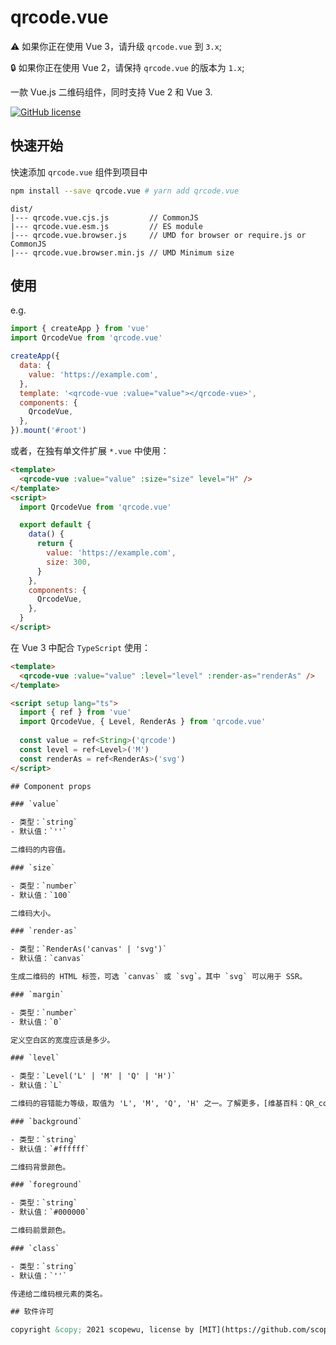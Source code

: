 # qrcode.vue

⚠️ 如果你正在使用 Vue 3，请升级 `qrcode.vue` 到 `3.x`;

🔒 如果你正在使用 Vue 2，请保持 `qrcode.vue` 的版本为 `1.x`;

一款 Vue.js 二维码组件，同时支持 Vue 2 和 Vue 3.

[![GitHub license](https://img.shields.io/badge/license-MIT-blue.svg)](https://github.com/scopewu/qrcode.vue/blob/master/LICENSE)

## 快速开始

快速添加 `qrcode.vue` 组件到项目中

```bash
npm install --save qrcode.vue # yarn add qrcode.vue
```

```
dist/
|--- qrcode.vue.cjs.js         // CommonJS
|--- qrcode.vue.esm.js         // ES module
|--- qrcode.vue.browser.js     // UMD for browser or require.js or CommonJS
|--- qrcode.vue.browser.min.js // UMD Minimum size
```

## 使用

e.g.

```javascript
import { createApp } from 'vue'
import QrcodeVue from 'qrcode.vue'

createApp({
  data: {
    value: 'https://example.com',
  },
  template: '<qrcode-vue :value="value"></qrcode-vue>',
  components: {
    QrcodeVue,
  },
}).mount('#root')
```

或者，在独有单文件扩展 `*.vue` 中使用：

```html
<template>
  <qrcode-vue :value="value" :size="size" level="H" />
</template>
<script>
  import QrcodeVue from 'qrcode.vue'

  export default {
    data() {
      return {
        value: 'https://example.com',
        size: 300,
      }
    },
    components: {
      QrcodeVue,
    },
  }
</script>
```

在 Vue 3 中配合 `TypeScript` 使用：

```html
<template>
  <qrcode-vue :value="value" :level="level" :render-as="renderAs" />
</template>

<script setup lang="ts">
  import { ref } from 'vue'
  import QrcodeVue, { Level, RenderAs } from 'qrcode.vue'
  
  const value = ref<String>('qrcode')
  const level = ref<Level>('M')
  const renderAs = ref<RenderAs>('svg')
</script>

## Component props

### `value`

- 类型：`string`
- 默认值：`''`

二维码的内容值。

### `size`

- 类型：`number`
- 默认值：`100`

二维码大小。

### `render-as`

- 类型：`RenderAs('canvas' | 'svg')`
- 默认值：`canvas`

生成二维码的 HTML 标签，可选 `canvas` 或 `svg`。其中 `svg` 可以用于 SSR。

### `margin`

- 类型：`number`
- 默认值：`0`

定义空白区的宽度应该是多少。

### `level`

- 类型：`Level('L' | 'M' | 'Q' | 'H')`
- 默认值：`L`

二维码的容错能力等级，取值为 'L', 'M', 'Q', 'H' 之一。了解更多，[维基百科：QR_code](https://en.wikipedia.org/wiki/QR_code#Error_correction)。

### `background`

- 类型：`string`
- 默认值：`#ffffff`

二维码背景颜色。

### `foreground`

- 类型：`string`
- 默认值：`#000000`

二维码前景颜色。

### `class`

- 类型：`string`
- 默认值：`''`

传递给二维码根元素的类名。

## 软件许可

copyright &copy; 2021 scopewu, license by [MIT](https://github.com/scopewu/qrcode.vue/blob/master/LICENSE)
